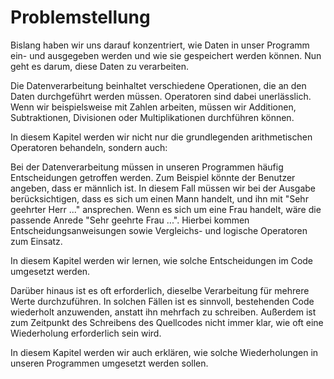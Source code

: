 # Problemstellung

Bislang haben wir uns darauf konzentriert, wie Daten in unser Programm ein- und ausgegeben werden und wie sie gespeichert werden können. Nun geht es darum, diese Daten zu verarbeiten.

Die Datenverarbeitung beinhaltet verschiedene Operationen, die an den Daten durchgeführt werden müssen. Operatoren sind dabei unerlässlich. Wenn wir beispielsweise mit Zahlen arbeiten, müssen wir Additionen, Subtraktionen, Divisionen oder Multiplikationen durchführen können.

In diesem Kapitel werden wir nicht nur die grundlegenden arithmetischen Operatoren behandeln, sondern auch:

Bei der Datenverarbeitung müssen in unseren Programmen häufig Entscheidungen getroffen werden. Zum Beispiel könnte der Benutzer angeben, dass er männlich ist. In diesem Fall müssen wir bei der Ausgabe berücksichtigen, dass es sich um einen Mann handelt, und ihn mit "Sehr geehrter Herr ..." ansprechen. Wenn es sich um eine Frau handelt, wäre die passende Anrede "Sehr geehrte Frau ...". Hierbei kommen Entscheidungsanweisungen sowie Vergleichs- und logische Operatoren zum Einsatz.

In diesem Kapitel werden wir lernen, wie solche Entscheidungen im Code umgesetzt werden.

Darüber hinaus ist es oft erforderlich, dieselbe Verarbeitung für mehrere Werte durchzuführen. In solchen Fällen ist es sinnvoll, bestehenden Code wiederholt anzuwenden, anstatt ihn mehrfach zu schreiben. Außerdem ist zum Zeitpunkt des Schreibens des Quellcodes nicht immer klar, wie oft eine Wiederholung erforderlich sein wird.

In diesem Kapitel werden wir auch erklären, wie solche Wiederholungen in unseren Programmen umgesetzt werden sollen.
